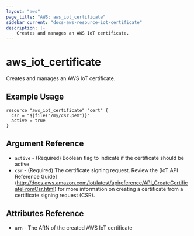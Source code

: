 ```yaml
---
layout: "aws"
page_title: "AWS: aws_iot_certificate"
sidebar_current: "docs-aws-resource-iot-certificate"
description: |-
    Creates and manages an AWS IoT certificate.
---
```


# aws_iot_certificate

Creates and manages an AWS IoT certificate.

## Example Usage

```hcl
resource "aws_iot_certificate" "cert" {
  csr = "${file("/my/csr.pem")}"
  active = true
}
```

## Argument Reference

* `active` - (Required)  Boolean flag to indicate if the certificate should be active
* `csr` - (Required) The certificate signing request. Review the
  [IoT API Reference Guide] (http://docs.aws.amazon.com/iot/latest/apireference/API_CreateCertificateFromCsr.html)
  for more information on creating a certificate from a certificate signing request (CSR).


## Attributes Reference

* `arn` - The ARN of the created AWS IoT certificate
